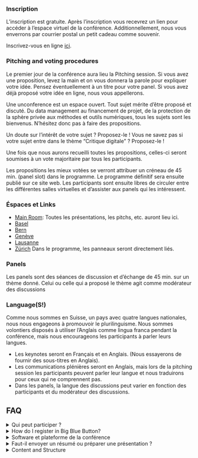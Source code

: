 <script>
	import Videos from '$lib/components/Videos.svelte';
	import { assets } from '$app/paths';
</script>

### Inscription

L’inscription est gratuite. Après l’inscription vous recevrez un lien pour accéder à l’espace virtuel de la conférence. Additionnellement, nous vous enverrons par courrier postal un petit cadeau comme souvenir.

Inscrivez-vous en ligne [ici](https://www.infoclio.ch/fr/unconference-digital-critique-information-list-liste-dinformations-informationsliste).

### Pitching and voting procedures

Le premier jour de la conférence aura lieu la Pitching session. Si vous avez une proposition, levez la main et on vous donnera la parole pour expliquer votre idée. Pensez éventuellement à un titre pour votre panel. Si vous avez déjà proposé votre idée en ligne, nous vous appellerons.

Une unconference est un espace ouvert. Tout sujet mérite d’être proposé et discuté. Du data management au financement de projet, de la protection de la sphère privée aux méthodes et outils numériques, tous les sujets sont les bienvenus. N’hésitez donc pas à faire des propositions.

Un doute sur l’intérêt de votre sujet ? Proposez-le ! Vous ne savez pas si votre sujet entre dans le thème “Critique digitale” ? Proposez-le !

Une fois que nous aurons recueilli toutes les propositions, celles-ci seront soumises à un vote majoritaire par tous les participants.

Les propositions les mieux votées se verront attribuer un créneau de 45 min. (panel slot) dans le programme. Le programme définitif sera ensuite publié sur ce site web. Les participants sont ensuite libres de circuler entre les différentes salles virtuelles et d’assister aux panels qui les intéressent.

### Éspaces et Links

- [Main Room](https://bbb.ch-open.ch/b/tob-3wc-g18-frj): Toutes les présentations, les pitchs, etc. auront lieu ici.
- [Basel](https://bbb.ch-open.ch/b/tob-7dh-dvk-fvc)
- [Bern](https://bbb.ch-open.ch/b/tob-cfs-oaj-7ah)
- [Genève](https://bbb.ch-open.ch/b/tob-wq1-zuh-s1n)
- [Lausanne](https://bbb.ch-open.ch/b/tob-lxf-ppk-8sa)
- [Zürich](https://bbb.ch-open.ch/b/tob-rz9-sw6-i8l)
Dans le programme, les panneaux seront directement liés.

### Panels

Les panels sont des séances de discussion et d’échange de 45 min. sur un thème donné. Celui ou celle qui a proposé le thème agit comme modérateur des discussions

### Language(S!)

Comme nous sommes en Suisse, un pays avec quatre langues nationales, nous nous engageons à promouvoir le plurilinguisme. Nous sommes volontiers disposés à utiliser l’Anglais comme lingua franca pendant la conférence, mais nous encourageons les participants à parler leurs langues.

- Les keynotes seront en Français et en Anglais. (Nous essayerons de fournir des sous-titres en Anglais).
- Les communications plénières seront en Anglais, mais lors de la pitching session les participants peuvent parler leur langue et nous traduirons pour ceux qui ne comprennent pas.
- Dans les panels, la langue des discussions peut varier en fonction des participants et du modérateur des discussions.

## FAQ

<details>

<summary>Qui peut participer ?</summary>

Cet événement est ouvert à toutes les personnes intéressées à discuter des enjeux contemporains du numérique. Les chercheurs de toutes les disciplines sont les bienvenus. Doctorants, Postdocs, chercheurs, professionnels et étudiants sont tous les bienvenus.

</details>

<details>

<summary>How do I register in Big Blue Button?</summary>

<Videos poster={assets+'/videos/participants.png'} src={assets+'/videos/participants.mp4'} />

</details>

<details>

<summary>Software et plateforme de la conférence</summary>

La conférence aura lieu sur BigBlueButton (BBB), un logiciel de visio-conférence open source développé par CH-Open, une organisation suisse qui promeut l’open source, la protection de la sphère privée et les standards de données ouvertes. en Suisse. Des guides sur l’utilisation de BigBlueButton sont disponibles: [manual](../downloads/Manual_BigBlueButton.pdf) et [tutorials](https://bigbluebutton.org/teachers/tutorials/).

Le vote sur le programme se fera via l’application mieuxvoter.fr. Des informations sur le système de votre majoritaire sont disponibles [ici](https://mieuxvoter.fr/index.php/decouvrir/).

</details>

<details>

<summary>Faut-il envoyer un résumé ou préparer une présentation ?</summary>

Non. La unconference critique digitale n’est pas une conférence scientifique traditionnelle, mais plutôt un espace ouvert ou présentateurs, organisateurs et participants choisissent les sujets.  Elle offre une manière collaborative de débattre, partager des information et construire des connaissances.

</details>

<details>

<summary>Content and Structure</summary>

The content and structure of the day are driven by the participants. See for instance the concept of [BarCamp](https://en.wikipedia.org/wiki/BarCamp). We follow the four flow principles:

- Whoever comes are the right people
- Whatever happens, is the only thing that could have
- Whenever it starts is the right time
- When it's over, it's over" (ref)

</details>
